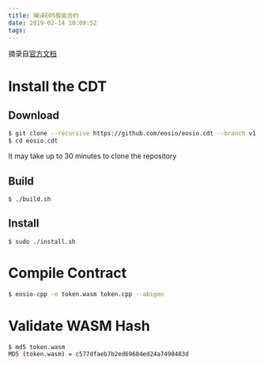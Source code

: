 ```yaml
---
title: 编译EOS智能合约
date: 2019-02-14 10:09:52
tags:
---
```


摘录自[官方文档](https://developers.eos.io/eosio-home/docs/installing-the-contract-development-toolkit)

# Install the CDT
## Download

```bash
$ git clone --recursive https://github.com/eosio/eosio.cdt --branch v1.4.1 --single-branch
$ cd eosio.cdt
```

It may take up to 30 minutes to clone the repository

## Build
```shell
$ ./build.sh
```

## Install
```shell
$ sudo ./install.sh
```

# Compile Contract

```bash
$ eosio-cpp -o token.wasm token.cpp --abigen
```

# Validate WASM Hash
```bash
$ md5 token.wasm
MD5 (token.wasm) = c577dfaeb7b2ed69684ed24a7498483d
```